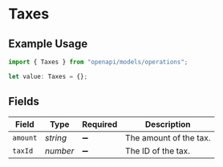 # Taxes

## Example Usage

```typescript
import { Taxes } from "openapi/models/operations";

let value: Taxes = {};
```

## Fields

| Field                  | Type                   | Required               | Description            |
| ---------------------- | ---------------------- | ---------------------- | ---------------------- |
| `amount`               | *string*               | :heavy_minus_sign:     | The amount of the tax. |
| `taxId`                | *number*               | :heavy_minus_sign:     | The ID of the tax.     |